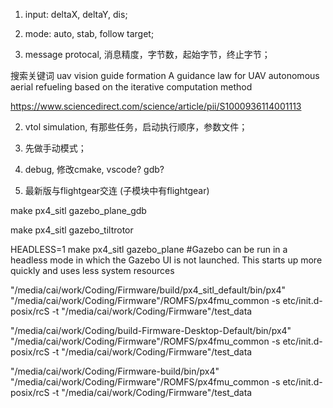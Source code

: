 1. input: deltaX, deltaY, dis;

2. mode: auto, stab, follow target;

3. message protocal, 消息精度，字节数，起始字节，终止字节；



搜索关键词 uav vision guide  formation
A guidance law for UAV autonomous aerial refueling based on the iterative computation method

https://www.sciencedirect.com/science/article/pii/S1000936114001113

2. vtol simulation, 有那些任务，启动执行顺序，参数文件；


3. 先做手动模式；

4. debug, 修改cmake, vscode?  gdb?

5. 最新版与flightgear交连  (子模块中有flightgear)



make px4_sitl gazebo_plane_gdb


make px4_sitl gazebo_tiltrotor

HEADLESS=1 make px4_sitl gazebo_plane  #Gazebo can be run in a headless mode in which the Gazebo UI is not launched. This starts up more quickly and uses less system resources




"/media/cai/work/Coding/Firmware/build/px4_sitl_default/bin/px4" "/media/cai/work/Coding/Firmware"/ROMFS/px4fmu_common -s etc/init.d-posix/rcS -t "/media/cai/work/Coding/Firmware"/test_data


"/media/cai/work/Coding/build-Firmware-Desktop-Default/bin/px4" "/media/cai/work/Coding/Firmware"/ROMFS/px4fmu_common -s etc/init.d-posix/rcS -t "/media/cai/work/Coding/Firmware"/test_data



"/media/cai/work/Coding/Firmware-build/bin/px4" "/media/cai/work/Coding/Firmware"/ROMFS/px4fmu_common -s etc/init.d-posix/rcS -t "/media/cai/work/Coding/Firmware"/test_data